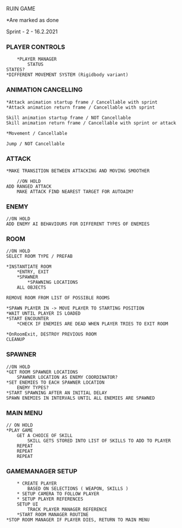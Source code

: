 RUIN GAME

*Are marked as done

Sprint - 2 - 16.2.2021

### PLAYER CONTROLS

		*PLAYER MANAGER
			STATUS
	STATES?
	*DIFFERENT MOVEMENT SYSTEM (Rigidbody variant)
	
### ANIMATION CANCELLING

	*Attack animation startup frame / Cancellable with sprint
	*Attack animation return frame / Cancellable with sprint

	Skill animation startup frame / NOT Cancellable
	Skill animation return frame / Cancellable with sprint or attack
	
	*Movement / Cancellable
	
	Jump / NOT Cancellable
	

### ATTACK

	*MAKE TRANSITION BETWEEN ATTACKING AND MOVING SMOOTHER
	
		//ON HOLD
	ADD RANGED ATTACK
		MAKE ATTACK FIND NEAREST TARGET FOR AUTOAIM?
	
	
### ENEMY
	//ON HOLD
	ADD ENEMY AI BEHAVIOURS FOR DIFFERENT TYPES OF ENEMIES
	
### ROOM
	//ON HOLD
	SELECT ROOM TYPE / PREFAB
	
	*INSTANTIATE ROOM
		*ENTRY, EXIT
		*SPAWNER
			*SPAWNING LOCATIONS
		ALL OBJECTS
		
	REMOVE ROOM FROM LIST OF POSSIBLE ROOMS
	
	*SPAWN PLAYER IN -> MOVE PLAYER TO STARTING POSITION
	*WAIT UNTIL PLAYER IS LOADED
	*START ENCOUNTER
		*CHECK IF ENEMIES ARE DEAD WHEN PLAYER TRIES TO EXIT ROOM
		
	*OnRoomExit, DESTROY PREVIOUS ROOM
	CLEANUP
		
		

### SPAWNER
	//ON HOLD
	*GET ROOM SPAWNER LOCATIONS
		SPAWNER LOCATION AS ENEMY COORDINATOR?
	*SET ENEMIES TO EACH SPAWNER LOCATION
		ENEMY TYPES?
	*START SPAWNING AFTER AN INITIAL DELAY
	SPAWN ENEMIES IN INTERVALS UNTIL ALL ENEMIES ARE SPAWNED
	

### MAIN MENU
	// ON HOLD
	*PLAY GAME
		GET A CHOICE OF SKILL 
			SKILL GETS STORED INTO LIST OF SKILLS TO ADD TO PLAYER
		REPEAT
		REPEAT
		REPEAT
		
### GAMEMANAGER SETUP
	
		* CREATE PLAYER 
			BASED ON SELECTIONS ( WEAPON, SKILLS )
		* SETUP CAMERA TO FOLLOW PLAYER
		* SETUP PLAYER REFERENCES
		SETUP UI
			TRACK PLAYER MANAGER REFERENCE
		*START ROOM MANAGER ROUTINE
	*STOP ROOM MANAGER IF PLAYER DIES, RETURN TO MAIN MENU
	
